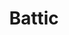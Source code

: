 ---
language: id
layout: product-item
title: Battic
description: Description in &amp; Battic
keyword: keyword in Battic
image: /images/Battic-Leathered-Canvas-.jpg
sub-title: Panel &#58; Leathered Canvas
article-1: Custom size upon order<br>Thickness &#58; 1/2″ <br>Panel &#58; Leathered Canvas <br>Color &#58; Almond base with small flecks of seashells <br>
title-right: Battic
article-right: Battic
title-2: Battic
article-2: Battic
article-3: Battic
alt-slide1: Battic
alt-slide2: Battic
alt-slide3: Battic
slide1: /images/Battic-Leathered-Canvas-.jpg
slide2: /images/Battic-Leathered-Canvas-.jpg
slide3: /images/Battic-Leathered-Canvas-.jpg
---